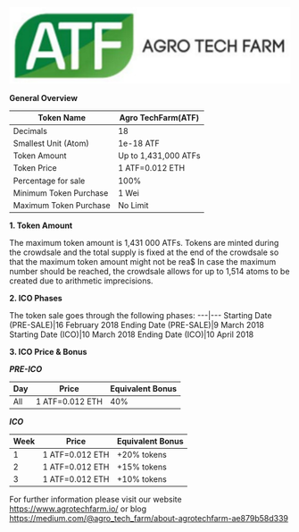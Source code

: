 ![Cointed](atf.jpg)

**General Overview**

Token Name|Agro TechFarm(ATF)
---|---
Decimals|18
Smallest Unit (Atom)|1e-18 ATF
Token Amount|Up to 1,431,000 ATFs
Token Price|1 ATF=0.012 ETH
Percentage for sale|100%
Minimum Token Purchase|1 Wei
Maximum Token Purchase|No Limit


**1. Token Amount**

The maximum token amount is 1,431 000 ATFs.
Tokens are minted during the crowdsale and the total supply is fixed at the end of the crowdsale so that the maximum token amount might not be rea$
In case the maximum number should be reached, the crowdsale allows for up to 1,514 atoms to be created due to arithmetic imprecisions.

**2. ICO Phases**

The token sale goes through the following phases:
---|---
Starting Date (PRE-SALE)|16 February 2018
Ending Date (PRE-SALE)|9 March 2018
Starting Date (ICO)|10 March 2018
Ending Date (ICO)|10 April 2018

**3. ICO Price & Bonus**

***PRE-ICO***

Day|Price|Equivalent Bonus
---|---|---
All|1 ATF=0.012 ETH|40%


***ICO***

Week|Price|Equivalent Bonus
---|---|---
1|1 ATF=0.012 ETH|+20% tokens
2|1 ATF=0.012 ETH|+15% tokens
3|1 ATF=0.012 ETH|+10% tokens



For further information please visit our website https://www.agrotechfarm.io/ or blog
https://medium.com/@agro_tech_farm/about-agrotechfarm-ae879b58d339
